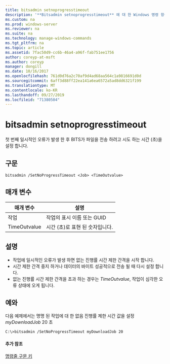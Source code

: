 ```yaml
---
title: bitsadmin setnoprogresstimeout
description: '**Bitsadmin setnoprogresstimeout** 에 대 한 Windows 명령 항목-일시적 오류가 발생 한 후 서비스가 파일을 전송 하려고 시도 하는 시간 (초)을 설정 합니다.'
ms.custom: na
ms.prod: windows-server
ms.reviewer: na
ms.suite: na
ms.technology: manage-windows-commands
ms.tgt_pltfrm: na
ms.topic: article
ms.assetid: 7fac50d9-cc6b-46a4-a96f-fab751ee1756
author: coreyp-at-msft
ms.author: coreyp
manager: dongill
ms.date: 10/16/2017
ms.openlocfilehash: 761d0d76a2c70af9d4ad68aa564c1a9816691d0d
ms.sourcegitcommit: 6aff3d88ff22ea141a6ea6572a5ad8dd6321f199
ms.translationtype: MT
ms.contentlocale: ko-KR
ms.lasthandoff: 09/27/2019
ms.locfileid: "71380504"
---
```

# <a name="bitsadmin-setnoprogresstimeout"></a>bitsadmin setnoprogresstimeout

첫 번째 일시적인 오류가 발생 한 후 BITS가 파일을 전송 하려고 시도 하는 시간 (초)을 설정 합니다.

## <a name="syntax"></a>구문

```
bitsadmin /SetNoProgressTimeout <Job> <TimeOutvalue>
```

## <a name="parameters"></a>매개 변수

|매개 변수|설명|
|---------|-----------|
|작업|작업의 표시 이름 또는 GUID|
|TimeOutvalue|시간 (초)로 표현 된 숫자입니다.|

## <a name="remarks"></a>설명

-   작업에 일시적인 오류가 발생 하면 없는 진행률 시간 제한 간격을 시작 합니다.
-   시간 제한 간격 중지 하거나 데이터의 바이트 성공적으로 전송 될 때 다시 설정 합니다.
-   없는 진행률 시간 제한 간격을 초과 하는 경우는 *TimeOutvalue*, 작업이 심각한 오류 상태에 오게 됩니다.

## <a name="BKMK_examples"></a>예와

다음 예제에서는 명명 된 작업에 대 한 없음 진행률 제한 시간 값을 설정 *myDownloadJob* 20 초
```
C:\>bitsadmin /SetNoProgressTimeout myDownloadJob 20
```

#### <a name="additional-references"></a>추가 참조

[명령줄 구문 키](command-line-syntax-key.md)